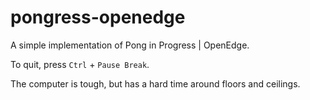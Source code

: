 # pongress-openedge

A simple implementation of Pong in Progress | OpenEdge.

To quit, press `Ctrl` + `Pause Break`.

The computer is tough, but has a hard time around floors and ceilings.
